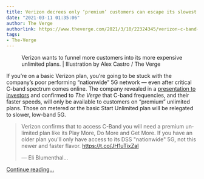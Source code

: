 ```yaml
---
title: Verizon decrees only ‘premium’ customers can escape its slowest 5G speeds
date: "2021-03-11 01:35:06"
author: The Verge
authorlink: https://www.theverge.com/2021/3/10/22324345/verizon-c-band-5g-unlimited-plans
tags:
- The-Verge
---
```

<figure>
      <img alt="" src="https://cdn.vox-cdn.com/thumbor/wfNicsIBDiN9I_ObyseevKZKQ64=/0x0:2040x1360/1310x873/cdn.vox-cdn.com/uploads/chorus_image/image/68945901/acastro_200109_1777_verizon_0003.0.0.jpg" />
        <figcaption>Verizon wants to funnel more customers into its more expensive unlimited plans. | Illustration by Alex Castro / The Verge</figcaption>
    </figure>

  <p id="7u1DyK">If you’re on a basic Verizon plan, you’re going to be stuck with the company’s poor performing “nationwide” 5G network — even after critical C-band spectrum comes online. The company revealed in a <a href="https://www.youtube.com/watch?v=C0JNCwmCmCg">presentation to investors</a> and confirmed to <em>The Verge </em>that C-band frequencies, and their faster speeds, will only be available to customers on “premium” unlimited plans. Those on metered or the basic Start Unlimited plan will be relegated to slower, low-band 5G.</p>
<div id="CiFr0q">
<blockquote class="twitter-tweet">
<p lang="en" dir="ltr">Verizon confirms that to access C-Band you will need a premium unlimited plan like its Play More, Do More and Get More. If you have an older plan you'll only have access to its DSS "nationwide" 5G, not this newer and faster flavor.  <a href="https://t.co/JH1uTixZaI">https://t.co/JH1uTixZaI</a></p>— Eli Blumenthal...</blockquote>
</div>
  <p>
    <a href="https://www.theverge.com/2021/3/10/22324345/verizon-c-band-5g-unlimited-plans">Continue reading&hellip;</a>
  </p>